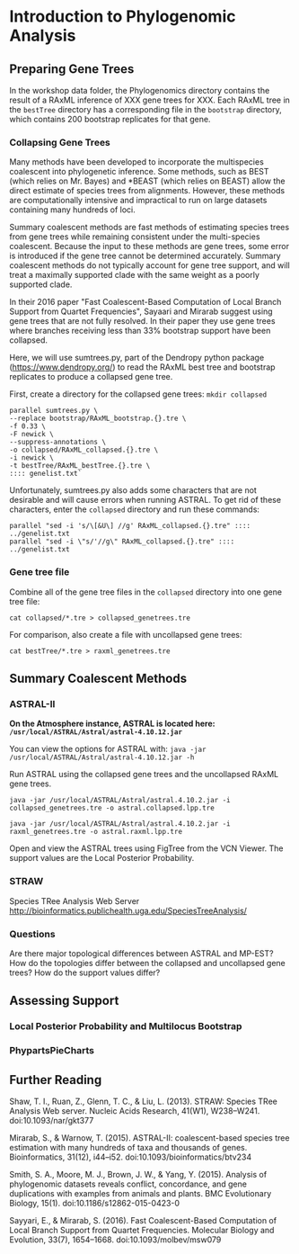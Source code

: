 # Introduction to Phylogenomic Analysis

## Preparing Gene Trees

In the workshop data folder, the Phylogenomics directory contains the result of a RAxML inference of XXX gene trees for XXX. Each RAxML tree in the `bestTree` directory has a corresponding file in the `bootstrap` directory, which contains 200 bootstrap replicates for that gene.

### Collapsing Gene Trees

Many methods have been developed to incorporate the multispecies coalescent into phylogenetic inference. Some methods, such as BEST (which relies on Mr. Bayes) and *BEAST (which relies on BEAST) allow the direct estimate of species trees from alignments. However, these methods are computationally intensive and impractical to run on large datasets containing many hundreds of loci.

Summary coalescent methods are fast methods of estimating species trees from gene trees while remaining consistent under the multi-species coalescent. Because the input to these methods are gene trees, some error is introduced if the gene tree cannot be determined accurately. Summary coalescent methods do not typically account for gene tree support, and will treat a maximally supported clade with the same weight as a poorly supported clade.

In their 2016 paper "Fast Coalescent-Based Computation of Local Branch Support from Quartet Frequencies", Sayaari and Mirarab suggest using gene trees that are not fully resolved. In their paper they use gene trees where branches receiving less than 33% bootstrap support have been collapsed. 

Here, we will use sumtrees.py, part of the Dendropy python package (https://www.dendropy.org/) to read the RAxML best tree and bootstrap replicates to produce a collapsed gene tree.

First, create a directory for the collapsed gene trees: `mkdir collapsed`

```
parallel sumtrees.py \
--replace bootstrap/RAxML_bootstrap.{}.tre \
-f 0.33 \
-F newick \
--suppress-annotations \
-o collapsed/RAxML_collapsed.{}.tre \
-i newick \
-t bestTree/RAxML_bestTree.{}.tre \
:::: genelist.txt`
```


Unfortunately, sumtrees.py also adds some characters that are not desirable and will cause errors when running ASTRAL. To get rid of these characters, enter the `collapsed` directory and run these commands:

```
parallel "sed -i 's/\[&U\] //g' RAxML_collapsed.{}.tre" :::: ../genelist.txt
parallel "sed -i \"s/'//g\" RAxML_collapsed.{}.tre" :::: ../genelist.txt
```

### Gene tree file

Combine all of the gene tree files in the `collapsed` directory into one gene tree file:

`cat collapsed/*.tre > collapsed_genetrees.tre` 

For comparison, also create a file with uncollapsed gene trees:

`cat bestTree/*.tre > raxml_genetrees.tre`


## Summary Coalescent Methods

### ASTRAL-II

**On the Atmosphere instance, ASTRAL is located here: `/usr/local/ASTRAL/Astral/astral-4.10.12.jar`**

You can view the options for ASTRAL with: `java -jar /usr/local/ASTRAL/Astral/astral-4.10.12.jar -h`

Run ASTRAL using the collapsed gene trees and the uncollapsed RAxML gene trees.

`java -jar /usr/local/ASTRAL/Astral/astral.4.10.2.jar -i collapsed_genetrees.tre -o astral.collapsed.lpp.tre`

`java -jar /usr/local/ASTRAL/Astral/astral.4.10.2.jar -i raxml_genetrees.tre -o astral.raxml.lpp.tre`

Open and view the ASTRAL trees using FigTree from the VCN Viewer. The support values are the Local Posterior Probability. 



### STRAW

Species TRee Analysis Web Server http://bioinformatics.publichealth.uga.edu/SpeciesTreeAnalysis/

### Questions

Are there major topological differences between ASTRAL and MP-EST?
How do the topologies differ between the collapsed and uncollapsed gene trees? 
How do the support values differ?




## Assessing Support

### Local Posterior Probability and Multilocus Bootstrap

### PhypartsPieCharts

## Further Reading

Shaw, T. I., Ruan, Z., Glenn, T. C., & Liu, L. (2013). STRAW: Species TRee Analysis Web server. Nucleic Acids Research, 41(W1), W238–W241. doi:10.1093/nar/gkt377

Mirarab, S., & Warnow, T. (2015). ASTRAL-II: coalescent-based species tree estimation with many hundreds of taxa and thousands of genes. Bioinformatics, 31(12), i44–i52. doi:10.1093/bioinformatics/btv234

Smith, S. A., Moore, M. J., Brown, J. W., & Yang, Y. (2015). Analysis of phylogenomic datasets reveals conflict, concordance, and gene duplications with examples from animals and plants. BMC Evolutionary Biology, 15(1). doi:10.1186/s12862-015-0423-0

Sayyari, E., & Mirarab, S. (2016). Fast Coalescent-Based Computation of Local Branch Support from Quartet Frequencies. Molecular Biology and Evolution, 33(7), 1654–1668. doi:10.1093/molbev/msw079